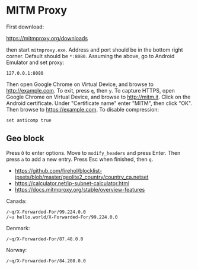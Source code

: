 # MITM Proxy

First download:

https://mitmproxy.org/downloads

then start `mitmproxy.exe`. Address and port should be in the bottom right
corner. Default should be `*:8080`. Assuming the above, go to Android Emulator
and set proxy:

~~~
127.0.0.1:8080
~~~

Then open Google Chrome on Virtual Device, and browse to http://example.com. To
exit, press `q`, then `y`. To capture HTTPS, open Google Chrome on Virtual
Device, and browse to <http://mitm.it>. Click on the Android certificate. Under
"Certificate name" enter "MITM", then click "OK". Then browse to
https://example.com. To disable compression:

~~~
set anticomp true
~~~

## Geo block

Press `O` to enter options. Move to `modify_headers` and press Enter. Then press
`a` to add a new entry. Press Esc when finished, then `q`.

- <https://github.com/firehol/blocklist-ipsets/blob/master/geolite2_country/country_ca.netset>
- https://calculator.net/ip-subnet-calculator.html
- https://docs.mitmproxy.org/stable/overview-features

Canada:

~~~
/~q/X-Forwarded-For/99.224.0.0
/~u hello.world/X-Forwarded-For/99.224.0.0
~~~

Denmark:

~~~
/~q/X-Forwarded-For/87.48.0.0
~~~

Norway:

~~~
/~q/X-Forwarded-For/84.208.0.0
~~~
